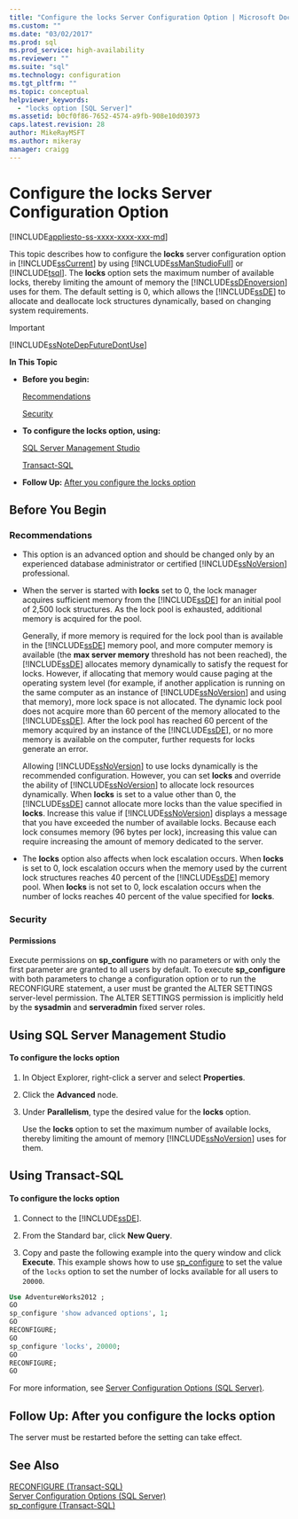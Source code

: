 ```yaml
---
title: "Configure the locks Server Configuration Option | Microsoft Docs"
ms.custom: ""
ms.date: "03/02/2017"
ms.prod: sql
ms.prod_service: high-availability
ms.reviewer: ""
ms.suite: "sql"
ms.technology: configuration
ms.tgt_pltfrm: ""
ms.topic: conceptual
helpviewer_keywords: 
  - "locks option [SQL Server]"
ms.assetid: b0cf0f86-7652-4574-a9fb-908e10d03973
caps.latest.revision: 28
author: MikeRayMSFT
ms.author: mikeray
manager: craigg
---
```

# Configure the locks Server Configuration Option
[!INCLUDE[appliesto-ss-xxxx-xxxx-xxx-md](../../includes/appliesto-ss-xxxx-xxxx-xxx-md.md)]

  This topic describes how to configure the **locks** server configuration option in [!INCLUDE[ssCurrent](../../includes/sscurrent-md.md)] by using [!INCLUDE[ssManStudioFull](../../includes/ssmanstudiofull-md.md)] or [!INCLUDE[tsql](../../includes/tsql-md.md)]. The **locks** option sets the maximum number of available locks, thereby limiting the amount of memory the [!INCLUDE[ssDEnoversion](../../includes/ssdenoversion-md.md)] uses for them. The default setting is 0, which allows the [!INCLUDE[ssDE](../../includes/ssde-md.md)] to allocate and deallocate lock structures dynamically, based on changing system requirements.  
  
> [!IMPORTANT]  
>  [!INCLUDE[ssNoteDepFutureDontUse](../../includes/ssnotedepfuturedontuse-md.md)]  
  
 **In This Topic**  
  
-   **Before you begin:**  
  
     [Recommendations](#Recommendations)  
  
     [Security](#Security)  
  
-   **To configure the locks option, using:**  
  
     [SQL Server Management Studio](#SSMSProcedure)  
  
     [Transact-SQL](#TsqlProcedure)  
  
-   **Follow Up:**  [After you configure the locks option](#FollowUp)  
  
##  <a name="BeforeYouBegin"></a> Before You Begin  
  
###  <a name="Recommendations"></a> Recommendations  
  
-   This option is an advanced option and should be changed only by an experienced database administrator or certified [!INCLUDE[ssNoVersion](../../includes/ssnoversion-md.md)] professional.  
  
-   When the server is started with **locks** set to 0, the lock manager acquires sufficient memory from the [!INCLUDE[ssDE](../../includes/ssde-md.md)] for an initial pool of 2,500 lock structures. As the lock pool is exhausted, additional memory is acquired for the pool.  
  
     Generally, if more memory is required for the lock pool than is available in the [!INCLUDE[ssDE](../../includes/ssde-md.md)] memory pool, and more computer memory is available (the **max server memory** threshold has not been reached), the [!INCLUDE[ssDE](../../includes/ssde-md.md)] allocates memory dynamically to satisfy the request for locks. However, if allocating that memory would cause paging at the operating system level (for example, if another application is running on the same computer as an instance of [!INCLUDE[ssNoVersion](../../includes/ssnoversion-md.md)] and using that memory), more lock space is not allocated. The dynamic lock pool does not acquire more than 60 percent of the memory allocated to the [!INCLUDE[ssDE](../../includes/ssde-md.md)]. After the lock pool has reached 60 percent of the memory acquired by an instance of the [!INCLUDE[ssDE](../../includes/ssde-md.md)], or no more memory is available on the computer, further requests for locks generate an error.  
  
     Allowing [!INCLUDE[ssNoVersion](../../includes/ssnoversion-md.md)] to use locks dynamically is the recommended configuration. However, you can set **locks** and override the ability of [!INCLUDE[ssNoVersion](../../includes/ssnoversion-md.md)] to allocate lock resources dynamically. When **locks** is set to a value other than 0, the [!INCLUDE[ssDE](../../includes/ssde-md.md)] cannot allocate more locks than the value specified in **locks**. Increase this value if [!INCLUDE[ssNoVersion](../../includes/ssnoversion-md.md)] displays a message that you have exceeded the number of available locks. Because each lock consumes memory (96 bytes per lock), increasing this value can require increasing the amount of memory dedicated to the server.  
  
-   The **locks** option also affects when lock escalation occurs. When **locks** is set to 0, lock escalation occurs when the memory used by the current lock structures reaches 40 percent of the [!INCLUDE[ssDE](../../includes/ssde-md.md)] memory pool. When **locks** is not set to 0, lock escalation occurs when the number of locks reaches 40 percent of the value specified for **locks**.  
  
###  <a name="Security"></a> Security  
  
####  <a name="Permissions"></a> Permissions  
 Execute permissions on **sp_configure** with no parameters or with only the first parameter are granted to all users by default. To execute **sp_configure** with both parameters to change a configuration option or to run the RECONFIGURE statement, a user must be granted the ALTER SETTINGS server-level permission. The ALTER SETTINGS permission is implicitly held by the **sysadmin** and **serveradmin** fixed server roles.  
  
##  <a name="SSMSProcedure"></a> Using SQL Server Management Studio  
  
#### To configure the locks option  
  
1.  In Object Explorer, right-click a server and select **Properties**.  
  
2.  Click the **Advanced** node.  
  
3.  Under **Parallelism**, type the desired value for the **locks** option.  
  
     Use the **locks** option to set the maximum number of available locks, thereby limiting the amount of memory [!INCLUDE[ssNoVersion](../../includes/ssnoversion-md.md)] uses for them.  
  
##  <a name="TsqlProcedure"></a> Using Transact-SQL  
  
#### To configure the locks option  
  
1.  Connect to the [!INCLUDE[ssDE](../../includes/ssde-md.md)].  
  
2.  From the Standard bar, click **New Query**.  
  
3.  Copy and paste the following example into the query window and click **Execute**. This example shows how to use [sp_configure](../../relational-databases/system-stored-procedures/sp-configure-transact-sql.md) to set the value of the `locks` option to set the number of locks available for all users to `20000`.  
  
```sql  
Use AdventureWorks2012 ;  
GO  
sp_configure 'show advanced options', 1;  
GO  
RECONFIGURE;  
GO  
sp_configure 'locks', 20000;  
GO  
RECONFIGURE;  
GO  
```  
  
 For more information, see [Server Configuration Options &#40;SQL Server&#41;](../../database-engine/configure-windows/server-configuration-options-sql-server.md).  
  
##  <a name="FollowUp"></a> Follow Up: After you configure the locks option  
 The server must be restarted before the setting can take effect.  
  
## See Also  
 [RECONFIGURE &#40;Transact-SQL&#41;](../../t-sql/language-elements/reconfigure-transact-sql.md)   
 [Server Configuration Options &#40;SQL Server&#41;](../../database-engine/configure-windows/server-configuration-options-sql-server.md)   
 [sp_configure &#40;Transact-SQL&#41;](../../relational-databases/system-stored-procedures/sp-configure-transact-sql.md)  
  
  
